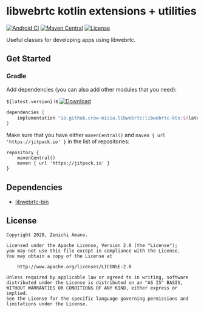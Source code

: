 # libwebrtc kotlin extensions + utilities

[![Android CI](https://github.com/crow-misia/libwebrtc-ktx/actions/workflows/android.yml/badge.svg?branch=main)](https://github.com/crow-misia/libwebrtc-ktx/actions/workflows/android.yml)
[![Maven Central](https://img.shields.io/maven-central/v/io.github.crow-misia.libwebrtc/libwebrtc-ktx.svg?label=Maven%20Central)](https://search.maven.org/search?q=g:io.github.crow-misia.libwebrtc%20AND%20a:libwebrtc-ktx)
[![License](https://img.shields.io/github/license/crow-misia/libwebrtc-ktx)](LICENSE)

Useful classes for developing apps using libwebrtc.

## Get Started

### Gradle

Add dependencies (you can also add other modules that you need):

`${latest.version}` is [![Download](https://img.shields.io/maven-central/v/io.github.crow-misia.libwebrtc/libwebrtc-ktx.svg?label=Maven%20Central)](https://search.maven.org/search?q=g:io.github.crow-misia.libwebrtc%20AND%20a:libwebrtc-ktx)

```groovy
dependencies {
    implementation "io.github.crow-misia.libwebrtc:libwebrtc-ktx:${latest.version}"
}
```

Make sure that you have either `mavenCentral()` and `maven { url 'https://jitpack.io' }` in the list of repositories:

```
repository {
    mavenCentral()
    maven { url 'https://jitpack.io' }
}
```

## Dependencies

* [libwebrtc-bin](https://github.com/crow-misia/libwebrtc-bin)

## License

```
Copyright 2020, Zenichi Amano.

Licensed under the Apache License, Version 2.0 (the "License");
you may not use this file except in compliance with the License.
You may obtain a copy of the License at

    http://www.apache.org/licenses/LICENSE-2.0

Unless required by applicable law or agreed to in writing, software
distributed under the License is distributed on an "AS IS" BASIS,
WITHOUT WARRANTIES OR CONDITIONS OF ANY KIND, either express or implied.
See the License for the specific language governing permissions and
limitations under the License.
```
